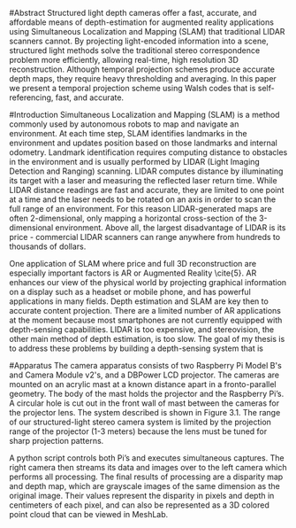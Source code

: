 #Abstract
Structured light depth cameras offer a fast, accurate, and affordable means of depth-estimation for augmented reality applications using Simultaneous Localization and Mapping (SLAM) that traditional LIDAR scanners cannot. By projecting light-encoded information into a scene, structured light methods solve the traditional stereo correspondence problem more efficiently, allowing real-time, high resolution 3D reconstruction. Although temporal projection schemes produce accurate depth maps, they require heavy thresholding and averaging. In this paper we present a temporal projection scheme using Walsh codes that is self-referencing, fast, and accurate.

#Introduction
Simultaneous Localization and Mapping (SLAM) is a method commonly used by autonomous robots to map and navigate an environment. At each time step, SLAM identifies landmarks in the environment and updates position based on those landmarks and internal odometry. Landmark identification requires computing distance to obstacles in the environment and is usually performed by LIDAR (Light Imaging Detection and Ranging) scanning. LIDAR computes distance by illuminating its target with a laser and measuring the reflected laser return time. While LIDAR distance readings are fast and accurate, they are limited to one point at a time and the laser needs to be rotated on an axis in order to scan the full range of an environment. For this reason LIDAR-generated maps are often 2-dimensional, only mapping a horizontal cross-section of the 3-dimensional environment. Above all, the largest disadvantage of LIDAR is its price - commercial LIDAR scanners can range anywhere from hundreds to thousands of dollars.

One application of SLAM where price and full 3D reconstruction are especially important factors is AR or Augmented Reality \cite{5}. AR enhances our view of the physical world by projecting graphical information on a display such as a headset or mobile phone, and has powerful applications in many fields. Depth estimation and SLAM are key then to accurate content projection. There are a limited number of AR applications at the moment because most smartphones are not currently equipped with depth-sensing capabilities. LIDAR is too expensive, and stereovision, the other main method of depth estimation, is too slow. The goal of my thesis is to address these problems by building a depth-sensing system that is

#Apparatus
The camera apparatus consists of two Raspberry Pi Model B's and Camera Module v2's, and a DBPower LCD projector. The cameras are mounted on an acrylic mast at a known distance apart in a fronto-parallel geometry. The body of the mast holds the projector and the Raspberry Pi’s. A circular hole is cut out in the front wall of mast between the cameras for the projector lens. The system described is shown in Figure 3.1. The range of our structured-light stereo camera system is limited by the projection range of the projector (1-3 meters) because the lens must be tuned for sharp projection patterns.

A python script controls both Pi’s and executes simultaneous captures. The right camera then streams its data and images over to the left camera which performs all processing. The final results of processing are a disparity map and depth map, which are grayscale images of the same dimension as the original image. Their values represent the disparity in pixels and depth in centimeters of each pixel, and can also be represented as a 3D colored point cloud that can be viewed in MeshLab.

